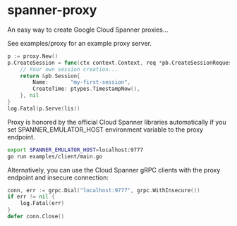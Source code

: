 # spanner-proxy

An easy way to create Google Cloud Spanner proxies...

See examples/proxy for an example proxy server.

```go
p := proxy.New()
p.CreateSession = func(ctx context.Context, req *pb.CreateSessionRequest) (*pb.Session, error) {
    // Your own session creation...
    return &pb.Session{
        Name:       "my-first-session",
        CreateTime: ptypes.TimestampNow(),
    }, nil
}
log.Fatal(p.Serve(lis))
```

Proxy is honored by the official Cloud Spanner libraries automatically
if you set SPANNER_EMULATOR_HOST environment variable to the proxy endpoint.

```bash
export SPANNER_EMULATOR_HOST=localhost:9777
go run examples/client/main.go
```

Alternatively, you can use the Cloud Spanner gRPC clients
with the proxy endpoint and insecure connection:

```go
conn, err := grpc.Dial("localhost:9777", grpc.WithInsecure())
if err != nil {
    log.Fatal(err)
}
defer conn.Close()
```
